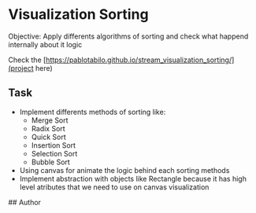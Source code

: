 # Visualization Sorting
Objective: Apply differents algorithms of sorting and check what happend internally about it logic

Check the [https://pablotabilo.github.io/stream_visualization_sorting/](project here)

## Task
* Implement differents methods of sorting like:
    - Merge Sort
    - Radix Sort
    - Quick Sort
    - Insertion Sort
    - Selection Sort
    - Bubble Sort
* Using canvas for animate the logic behind each sorting methods
* Implement abstraction with objects like Rectangle because it has high level atributes that we need to use on canvas visualization

## Author


